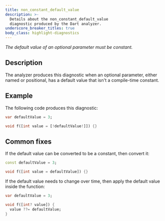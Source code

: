 ```yaml
---
title: non_constant_default_value
description: >-
  Details about the non_constant_default_value
  diagnostic produced by the Dart analyzer.
underscore_breaker_titles: true
body_class: highlight-diagnostics
---
```


_The default value of an optional parameter must be constant._

## Description

The analyzer produces this diagnostic when an optional parameter, either
named or positional, has a default value that isn't a compile-time
constant.

## Example

The following code produces this diagnostic:

```dart
var defaultValue = 3;

void f([int value = [!defaultValue!]]) {}
```

## Common fixes

If the default value can be converted to be a constant, then convert it:

```dart
const defaultValue = 3;

void f([int value = defaultValue]) {}
```

If the default value needs to change over time, then apply the default
value inside the function:

```dart
var defaultValue = 3;

void f([int? value]) {
  value ??= defaultValue;
}
```
